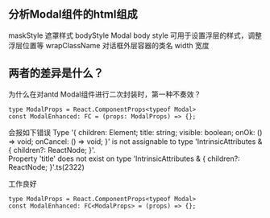 ## 分析Modal组件的html组成
maskStyle 遮罩样式
bodyStyle Modal body
style 可用于设置浮层的样式，调整浮层位置等
wrapClassName 对话框外层容器的类名
width 宽度










## 两者的差异是什么？
为什么在对antd Modal组件进行二次封装时，第一种不奏效？
```tsx
type ModalProps = React.ComponentProps<typeof Modal>
const ModalEnhanced: FC = (props: ModalProps) => {};
```
会报如下错误
Type '{ children: Element; title: string; visible: boolean; onOk: () => void; onCancel: () => void; }' is not assignable to type 'IntrinsicAttributes & { children?: ReactNode; }'.  
Property 'title' does not exist on type 'IntrinsicAttributes & { children?: ReactNode; }'.ts(2322)

工作良好
```
type ModalProps = React.ComponentProps<typeof Modal>
const ModalEnhanced: FC<ModalProps> = (props) => {};
```

<!--stackedit_data:
eyJoaXN0b3J5IjpbLTI0MDc2NTYyOCwtNDc4MjkwNzcwLDE4OD
g5NjIyNjgsODAzOTAzMDkwLDE5NjY4MzU5ODUsLTMxOTI2NDIy
NywxOTk1NjU0MzUxLC0xNzc1NDc2ODM5XX0=
-->